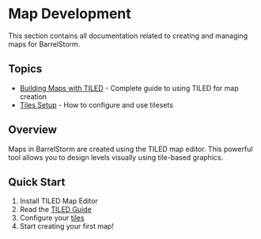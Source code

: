 # Map Development

This section contains all documentation related to creating and managing maps for BarrelStorm.

## Topics

- [Building Maps with TILED](tiled-guide.md) - Complete guide to using TILED for map creation
- [Tiles Setup](tiles-setup.md) - How to configure and use tilesets

## Overview

Maps in BarrelStorm are created using the TILED map editor. This powerful tool allows you to design levels visually using tile-based graphics.

## Quick Start

1. Install TILED Map Editor
2. Read the [TILED Guide](tiled-guide.md)
3. Configure your [tiles](tiles-setup.md)
4. Start creating your first map!

